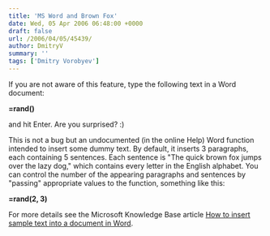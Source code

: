 ```yaml
---
title: 'MS Word and Brown Fox'
date: Wed, 05 Apr 2006 06:48:00 +0000
draft: false
url: /2006/04/05/45439/
author: DmitryV
summary: ''
tags: ['Dmitry Vorobyev']
---
```


If you are not aware of this feature, type the following text in a Word document:

**\=rand()**

and hit Enter. Are you surprised? :)

This is not a bug but an undocumented (in the online Help) Word function intended to insert some dummy text. By default, it inserts 3 paragraphs, each containing 5 sentences. Each sentence is "The quick brown fox jumps over the lazy dog," which contains every letter in the English alphabet. You can control the number of the appearing paragraphs and sentences by "passing" appropriate values to the function, something like this:

**\=rand(2, 3)**

For more details see the Microsoft Knowledge Base article [How to insert sample text into a document in Word][1].




[1]: http://support.microsoft.com/?kbid=212251



